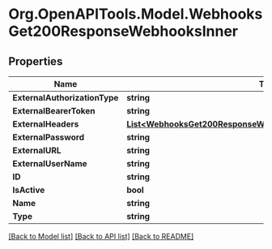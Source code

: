 # Org.OpenAPITools.Model.WebhooksGet200ResponseWebhooksInner

## Properties

Name | Type | Description | Notes
------------ | ------------- | ------------- | -------------
**ExternalAuthorizationType** | **string** |  | [optional] 
**ExternalBearerToken** | **string** |  | [optional] 
**ExternalHeaders** | [**List&lt;WebhooksGet200ResponseWebhooksInnerExternalHeadersInner&gt;**](WebhooksGet200ResponseWebhooksInnerExternalHeadersInner.md) |  | [optional] 
**ExternalPassword** | **string** |  | [optional] 
**ExternalURL** | **string** |  | [optional] 
**ExternalUserName** | **string** |  | [optional] 
**ID** | **string** |  | [optional] 
**IsActive** | **bool** |  | [optional] 
**Name** | **string** |  | [optional] 
**Type** | **string** |  | [optional] 

[[Back to Model list]](../README.md#documentation-for-models) [[Back to API list]](../README.md#documentation-for-api-endpoints) [[Back to README]](../README.md)

